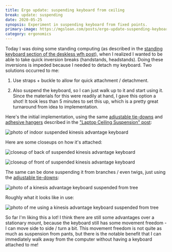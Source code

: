```yaml
---
title: Ergo update: suspending keyboard from ceiling
break: update: suspending
date: 2020-05-25
synopsis: Experiment in suspending keyboard from fixed points.
primary-image: https://mgsloan.com/posts/ergo-update-suspending-keyboard-from-ceiling/images/kinesis-advantage-suspended-from-ceiling.jpg
category: ergonomics
---
```


Today I was doing some standing computing (as described in the
[standing keyboard section of the deskless wfh
post][deskless-standing-keyboard]), when I realized I wanted to be
able to take quick inversion breaks (handstands, headstands).  Doing
these inversions is impeded because I needed to detach my keyboard.
Two solutions occurred to me:

1. Use straps + buckle to allow for quick attachment / detachment.

2. Also suspend the keyboard, so I can just walk up to it and start
   using it. Since the materials for this were readily at hand, I gave
   this option a shot!  It took less than 5 minutes to set this up,
   which is a pretty great turnaround from idea to implementation.

Here's the initial implementation, using the same [adjustable
tie-downs][] and [adhesive hangers][] described in the ["Laptop
Ceiling Suspension" post][]:

![photo of indoor suspended kinesis advantage keyboard
](./images/kinesis-advantage-suspended-from-ceiling.jpg)

Here are some closeups on how it's attached:

![closeup of back of suspended kinesis advantage keyboard
](./images/kinesis-advantage-suspension-closeup-1.jpg)

![closeup of front of suspended kinesis advantage keyboard
](./images/kinesis-advantage-suspension-closeup-2.jpg)

The same can be done suspending it from branches / even twigs, just
using the [adjustable tie-downs][]:

![photo of a kinesis advantage keyboard suspended from tree
](./images/kinesis-advantage-suspended-from-tree.jpg)

Roughly what it looks like in use:

![photo of me using a kinesis advantage keyboard suspended from tree
](./images/using-kinesis-advantage-suspended-from-tree.jpg)

So far I'm liking this a lot!  I think there are still some advantages
over a stationary mount, because the keyboard still has some movement
freedom - I can move side to side / turn a bit.  This movement freedom
is not quite as much as suspension from pants, but there is the
notable benefit that I can immediately walk away from the computer
without having a keyboard attached to me!

[adhesive hangers]: https://smile.amazon.com/gp/product/B07P1P6VQ5
[adjustable tie-downs]: https://smile.amazon.com/gp/product/B01COUOCG6

["Laptop Ceiling Suspension" post]: /posts/suspending-laptops/
[deskless-standing-keyboard]: /posts/deskless-ergo-wfh#deskless-standing-keyboard
